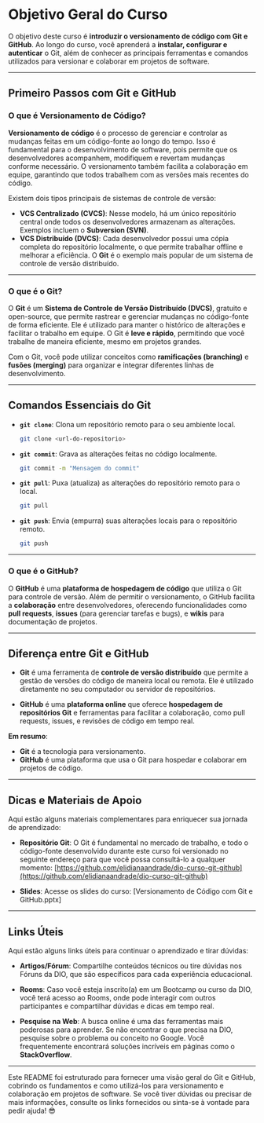 # Objetivo Geral do Curso

O objetivo deste curso é **introduzir o versionamento de código com Git e GitHub**. Ao longo do curso, você aprenderá a **instalar, configurar e autenticar** o Git, além de conhecer as principais ferramentas e comandos utilizados para versionar e colaborar em projetos de software.

---

## Primeiro Passos com Git e GitHub

### O que é Versionamento de Código?

**Versionamento de código** é o processo de gerenciar e controlar as mudanças feitas em um código-fonte ao longo do tempo. Isso é fundamental para o desenvolvimento de software, pois permite que os desenvolvedores acompanhem, modifiquem e revertam mudanças conforme necessário. O versionamento também facilita a colaboração em equipe, garantindo que todos trabalhem com as versões mais recentes do código.

Existem dois tipos principais de sistemas de controle de versão:

- **VCS Centralizado (CVCS)**: Nesse modelo, há um único repositório central onde todos os desenvolvedores armazenam as alterações. Exemplos incluem o **Subversion (SVN)**.
- **VCS Distribuído (DVCS)**: Cada desenvolvedor possui uma cópia completa do repositório localmente, o que permite trabalhar offline e melhorar a eficiência. O **Git** é o exemplo mais popular de um sistema de controle de versão distribuído.

---

### O que é o Git?

O **Git** é um **Sistema de Controle de Versão Distribuído (DVCS)**, gratuito e open-source, que permite rastrear e gerenciar mudanças no código-fonte de forma eficiente. Ele é utilizado para manter o histórico de alterações e facilitar o trabalho em equipe. O Git é **leve e rápido**, permitindo que você trabalhe de maneira eficiente, mesmo em projetos grandes.

Com o Git, você pode utilizar conceitos como **ramificações (branching)** e **fusões (merging)** para organizar e integrar diferentes linhas de desenvolvimento.

---

## Comandos Essenciais do Git

- **`git clone`**: Clona um repositório remoto para o seu ambiente local.
    ```bash
    git clone <url-do-repositorio>
    ```

- **`git commit`**: Grava as alterações feitas no código localmente.
    ```bash
    git commit -m "Mensagem do commit"
    ```

- **`git pull`**: Puxa (atualiza) as alterações do repositório remoto para o local.
    ```bash
    git pull
    ```

- **`git push`**: Envia (empurra) suas alterações locais para o repositório remoto.
    ```bash
    git push
    ```

---

### O que é o GitHub?

O **GitHub** é uma **plataforma de hospedagem de código** que utiliza o Git para controle de versão. Além de permitir o versionamento, o GitHub facilita a **colaboração** entre desenvolvedores, oferecendo funcionalidades como **pull requests**, **issues** (para gerenciar tarefas e bugs), e **wikis** para documentação de projetos.

---

## Diferença entre Git e GitHub

- **Git** é uma ferramenta de **controle de versão distribuído** que permite a gestão de versões do código de maneira local ou remota. Ele é utilizado diretamente no seu computador ou servidor de repositórios.
  
- **GitHub** é uma **plataforma online** que oferece **hospedagem de repositórios Git** e ferramentas para facilitar a colaboração, como pull requests, issues, e revisões de código em tempo real.

**Em resumo**:
- **Git** é a tecnologia para versionamento.
- **GitHub** é uma plataforma que usa o Git para hospedar e colaborar em projetos de código.

---

## Dicas e Materiais de Apoio

Aqui estão alguns materiais complementares para enriquecer sua jornada de aprendizado:

- **Repositório Git**: O Git é fundamental no mercado de trabalho, e todo o código-fonte desenvolvido durante este curso foi versionado no seguinte endereço para que você possa consultá-lo a qualquer momento:
  [https://github.com/elidianaandrade/dio-curso-git-github](https://github.com/elidianaandrade/dio-curso-git-github)

- **Slides**: Acesse os slides do curso: [Versionamento de Código com Git e GitHub.pptx]

---

## Links Úteis

Aqui estão alguns links úteis para continuar o aprendizado e tirar dúvidas:

- **Artigos/Fórum**: Compartilhe conteúdos técnicos ou tire dúvidas nos Fóruns da DIO, que são específicos para cada experiência educacional.
  
- **Rooms**: Caso você esteja inscrito(a) em um Bootcamp ou curso da DIO, você terá acesso ao Rooms, onde pode interagir com outros participantes e compartilhar dúvidas e dicas em tempo real.

- **Pesquise na Web**: A busca online é uma das ferramentas mais poderosas para aprender. Se não encontrar o que precisa na DIO, pesquise sobre o problema ou conceito no Google. Você frequentemente encontrará soluções incríveis em páginas como o **StackOverflow**.

---

Este README foi estruturado para fornecer uma visão geral do Git e GitHub, cobrindo os fundamentos e como utilizá-los para versionamento e colaboração em projetos de software. Se você tiver dúvidas ou precisar de mais informações, consulte os links fornecidos ou sinta-se à vontade para pedir ajuda! 😎

